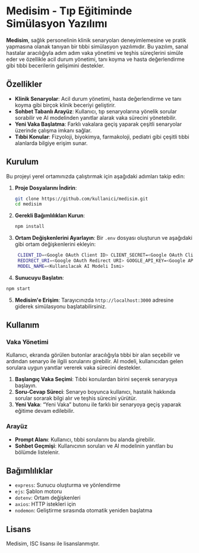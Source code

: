 # Medisim - Tıp Eğitiminde Simülasyon Yazılımı

**Medisim**, sağlık personelinin klinik senaryoları deneyimlemesine ve pratik yapmasına olanak tanıyan bir tıbbi simülasyon yazılımıdır. Bu yazılım, sanal hastalar aracılığıyla adım adım vaka yönetimi ve teşhis süreçlerini simüle eder ve özellikle acil durum yönetimi, tanı koyma ve hasta değerlendirme gibi tıbbi becerilerin gelişimini destekler.

## Özellikler

- **Klinik Senaryolar**: Acil durum yönetimi, hasta değerlendirme ve tanı koyma gibi birçok klinik beceriyi geliştirir.
- **Sohbet Tabanlı Arayüz**: Kullanıcı, tıp senaryolarına yönelik sorular sorabilir ve AI modelinden yanıtlar alarak vaka sürecini yönetebilir.
- **Yeni Vaka Başlatma**: Farklı vakalara geçiş yaparak çeşitli senaryolar üzerinde çalışma imkanı sağlar.
- **Tıbbi Konular**: Fizyoloji, biyokimya, farmakoloji, pediatri gibi çeşitli tıbbi alanlarda bilgiye erişim sunar.

## Kurulum

Bu projeyi yerel ortamınızda çalıştırmak için aşağıdaki adımları takip edin:

1. **Proje Dosyalarını İndirin**: 
    ```bash
    git clone https://github.com/kullanici/medisim.git
    cd medisim
    ```

2. **Gerekli Bağımlılıkları Kurun**:
    ```bash
    npm install
    ```

3. **Ortam Değişkenlerini Ayarlayın**:
   Bir `.env` dosyası oluşturun ve aşağıdaki gibi ortam değişkenlerini ekleyin:
   ```bash
    CLIENT_ID=<Google OAuth Client ID> CLIENT_SECRET=<Google OAuth Client Secret>
    REDIRECT_URI=<Google OAuth Redirect URI> GOOGLE_API_KEY=<Google API Anahtarı>
    MODEL_NAME=<Kullanılacak AI Modeli İsmi>
    ```

4. **Sunucuyu Başlatın**:
 ```bash
 npm start
 ```

5. **Medisim'e Erişim**:
 Tarayıcınızda `http://localhost:3000` adresine giderek simülasyonu başlatabilirsiniz.

## Kullanım

### Vaka Yönetimi
Kullanıcı, ekranda görülen butonlar aracılığıyla tıbbi bir alan seçebilir ve ardından senaryo ile ilgili sorularını girebilir. AI modeli, kullanıcıdan gelen sorulara uygun yanıtlar vererek vaka sürecini destekler.

1. **Başlangıç Vaka Seçimi**: Tıbbi konulardan birini seçerek senaryoya başlayın.
2. **Soru-Cevap Süreci**: Senaryo boyunca kullanıcı, hastalık hakkında sorular sorarak bilgi alır ve teşhis sürecini yürütür.
3. **Yeni Vaka**: “Yeni Vaka” butonu ile farklı bir senaryoya geçiş yaparak eğitime devam edilebilir.

### Arayüz
- **Prompt Alanı**: Kullanıcı, tıbbi sorularını bu alanda girebilir.
- **Sohbet Geçmişi**: Kullanıcının soruları ve AI modelinin yanıtları bu bölümde listelenir.

## Bağımlılıklar

- `express`: Sunucu oluşturma ve yönlendirme
- `ejs`: Şablon motoru
- `dotenv`: Ortam değişkenleri
- `axios`: HTTP istekleri için
- `nodemon`: Geliştirme sırasında otomatik yeniden başlatma

## Lisans
Medisim, ISC lisansı ile lisanslanmıştır.
